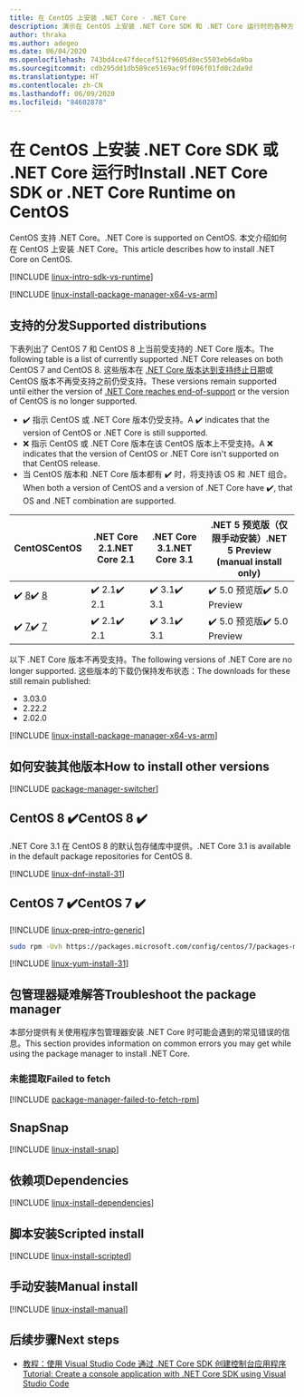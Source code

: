 ```yaml
---
title: 在 CentOS 上安装 .NET Core - .NET Core
description: 演示在 CentOS 上安装 .NET Core SDK 和 .NET Core 运行时的各种方式。
author: thraka
ms.author: adegeo
ms.date: 06/04/2020
ms.openlocfilehash: 743bd4ce47fdecef512f9605d8ec5503eb6da9ba
ms.sourcegitcommit: cdb295dd1db589ce5169ac9ff096f01fd0c2da9d
ms.translationtype: HT
ms.contentlocale: zh-CN
ms.lasthandoff: 06/09/2020
ms.locfileid: "84602878"
---
```

# <a name="install-net-core-sdk-or-net-core-runtime-on-centos"></a><span data-ttu-id="30c9a-103">在 CentOS 上安装 .NET Core SDK 或 .NET Core 运行时</span><span class="sxs-lookup"><span data-stu-id="30c9a-103">Install .NET Core SDK or .NET Core Runtime on CentOS</span></span>

<span data-ttu-id="30c9a-104">CentOS 支持 .NET Core。</span><span class="sxs-lookup"><span data-stu-id="30c9a-104">.NET Core is supported on CentOS.</span></span> <span data-ttu-id="30c9a-105">本文介绍如何在 CentOS 上安装 .NET Core。</span><span class="sxs-lookup"><span data-stu-id="30c9a-105">This article describes how to install .NET Core on CentOS.</span></span>

[!INCLUDE [linux-intro-sdk-vs-runtime](includes/linux-intro-sdk-vs-runtime.md)]

[!INCLUDE [linux-install-package-manager-x64-vs-arm](includes/linux-install-package-manager-x64-vs-arm.md)]

## <a name="supported-distributions"></a><span data-ttu-id="30c9a-106">支持的分发</span><span class="sxs-lookup"><span data-stu-id="30c9a-106">Supported distributions</span></span>

<span data-ttu-id="30c9a-107">下表列出了 CentOS 7 和 CentOS 8 上当前受支持的 .NET Core 版本。</span><span class="sxs-lookup"><span data-stu-id="30c9a-107">The following table is a list of currently supported .NET Core releases on both CentOS 7 and CentOS 8.</span></span> <span data-ttu-id="30c9a-108">这些版本在 [.NET Core 版本达到支持终止日期](https://dotnet.microsoft.com/platform/support/policy/dotnet-core)或 CentOS 版本不再受支持之前仍受支持。</span><span class="sxs-lookup"><span data-stu-id="30c9a-108">These versions remain supported until either the version of [.NET Core reaches end-of-support](https://dotnet.microsoft.com/platform/support/policy/dotnet-core) or the version of CentOS is no longer supported.</span></span>

- <span data-ttu-id="30c9a-109">✔️ 指示 CentOS 或 .NET Core 版本仍受支持。</span><span class="sxs-lookup"><span data-stu-id="30c9a-109">A ✔️ indicates that the version of CentOS or .NET Core is still supported.</span></span>
- <span data-ttu-id="30c9a-110">❌ 指示 CentOS 或 .NET Core 版本在该 CentOS 版本上不受支持。</span><span class="sxs-lookup"><span data-stu-id="30c9a-110">A ❌ indicates that the version of CentOS or .NET Core isn't supported on that CentOS release.</span></span>
- <span data-ttu-id="30c9a-111">当 CentOS 版本和 .NET Core 版本都有 ✔️ 时，将支持该 OS 和 .NET 组合。</span><span class="sxs-lookup"><span data-stu-id="30c9a-111">When both a version of CentOS and a version of .NET Core have ✔️, that OS and .NET combination are supported.</span></span>

| <span data-ttu-id="30c9a-112">CentOS</span><span class="sxs-lookup"><span data-stu-id="30c9a-112">CentOS</span></span>                   | <span data-ttu-id="30c9a-113">.NET Core 2.1</span><span class="sxs-lookup"><span data-stu-id="30c9a-113">.NET Core 2.1</span></span> | <span data-ttu-id="30c9a-114">.NET Core 3.1</span><span class="sxs-lookup"><span data-stu-id="30c9a-114">.NET Core 3.1</span></span> | <span data-ttu-id="30c9a-115">.NET 5 预览版（仅限手动安装）</span><span class="sxs-lookup"><span data-stu-id="30c9a-115">.NET 5 Preview (manual install only)</span></span> |
|--------------------------|---------------|---------------|----------------|
| <span data-ttu-id="30c9a-116">✔️ [8](#centos-8-)</span><span class="sxs-lookup"><span data-stu-id="30c9a-116">✔️ [8](#centos-8-)</span></span> | <span data-ttu-id="30c9a-117">✔️ 2.1</span><span class="sxs-lookup"><span data-stu-id="30c9a-117">✔️ 2.1</span></span>        | <span data-ttu-id="30c9a-118">✔️ 3.1</span><span class="sxs-lookup"><span data-stu-id="30c9a-118">✔️ 3.1</span></span>        | <span data-ttu-id="30c9a-119">✔️ 5.0 预览版</span><span class="sxs-lookup"><span data-stu-id="30c9a-119">✔️ 5.0 Preview</span></span> |
| <span data-ttu-id="30c9a-120">✔️ [7](#centos-7-)</span><span class="sxs-lookup"><span data-stu-id="30c9a-120">✔️ [7](#centos-7-)</span></span> | <span data-ttu-id="30c9a-121">✔️ 2.1</span><span class="sxs-lookup"><span data-stu-id="30c9a-121">✔️ 2.1</span></span>        | <span data-ttu-id="30c9a-122">✔️ 3.1</span><span class="sxs-lookup"><span data-stu-id="30c9a-122">✔️ 3.1</span></span>        | <span data-ttu-id="30c9a-123">✔️ 5.0 预览版</span><span class="sxs-lookup"><span data-stu-id="30c9a-123">✔️ 5.0 Preview</span></span> |

<span data-ttu-id="30c9a-124">以下 .NET Core 版本不再受支持。</span><span class="sxs-lookup"><span data-stu-id="30c9a-124">The following versions of .NET Core are no longer supported.</span></span> <span data-ttu-id="30c9a-125">这些版本的下载仍保持发布状态：</span><span class="sxs-lookup"><span data-stu-id="30c9a-125">The downloads for these still remain published:</span></span>

- <span data-ttu-id="30c9a-126">3.0</span><span class="sxs-lookup"><span data-stu-id="30c9a-126">3.0</span></span>
- <span data-ttu-id="30c9a-127">2.2</span><span class="sxs-lookup"><span data-stu-id="30c9a-127">2.2</span></span>
- <span data-ttu-id="30c9a-128">2.0</span><span class="sxs-lookup"><span data-stu-id="30c9a-128">2.0</span></span>

[!INCLUDE [linux-install-package-manager-x64-vs-arm](includes/linux-install-package-manager-x64-vs-arm.md)]

## <a name="how-to-install-other-versions"></a><span data-ttu-id="30c9a-129">如何安装其他版本</span><span class="sxs-lookup"><span data-stu-id="30c9a-129">How to install other versions</span></span>

[!INCLUDE [package-manager-switcher](./includes/package-manager-heading-hack-pkgname.md)]

## <a name="centos-8-"></a><span data-ttu-id="30c9a-130">CentOS 8 ✔️</span><span class="sxs-lookup"><span data-stu-id="30c9a-130">CentOS 8 ✔️</span></span>

<span data-ttu-id="30c9a-131">.NET Core 3.1 在 CentOS 8 的默认包存储库中提供。</span><span class="sxs-lookup"><span data-stu-id="30c9a-131">.NET Core 3.1 is available in the default package repositories for CentOS 8.</span></span>

[!INCLUDE [linux-dnf-install-31](includes/linux-install-31-dnf.md)]

## <a name="centos-7-"></a><span data-ttu-id="30c9a-132">CentOS 7 ✔️</span><span class="sxs-lookup"><span data-stu-id="30c9a-132">CentOS 7 ✔️</span></span>

[!INCLUDE [linux-prep-intro-generic](includes/linux-prep-intro-generic.md)]

```bash
sudo rpm -Uvh https://packages.microsoft.com/config/centos/7/packages-microsoft-prod.rpm
```

[!INCLUDE [linux-yum-install-31](includes/linux-install-31-yum.md)]

## <a name="troubleshoot-the-package-manager"></a><span data-ttu-id="30c9a-133">包管理器疑难解答</span><span class="sxs-lookup"><span data-stu-id="30c9a-133">Troubleshoot the package manager</span></span>

<span data-ttu-id="30c9a-134">本部分提供有关使用程序包管理器安装 .NET Core 时可能会遇到的常见错误的信息。</span><span class="sxs-lookup"><span data-stu-id="30c9a-134">This section provides information on common errors you may get while using the package manager to install .NET Core.</span></span>

### <a name="failed-to-fetch"></a><span data-ttu-id="30c9a-135">未能提取</span><span class="sxs-lookup"><span data-stu-id="30c9a-135">Failed to fetch</span></span>

[!INCLUDE [package-manager-failed-to-fetch-rpm](includes/package-manager-failed-to-fetch-rpm.md)]

## <a name="snap"></a><span data-ttu-id="30c9a-136">Snap</span><span class="sxs-lookup"><span data-stu-id="30c9a-136">Snap</span></span>

[!INCLUDE [linux-install-snap](includes/linux-install-snap.md)]

## <a name="dependencies"></a><span data-ttu-id="30c9a-137">依赖项</span><span class="sxs-lookup"><span data-stu-id="30c9a-137">Dependencies</span></span>

[!INCLUDE [linux-install-dependencies](includes/linux-install-dependencies.md)]

## <a name="scripted-install"></a><span data-ttu-id="30c9a-138">脚本安装</span><span class="sxs-lookup"><span data-stu-id="30c9a-138">Scripted install</span></span>

[!INCLUDE [linux-install-scripted](includes/linux-install-scripted.md)]

## <a name="manual-install"></a><span data-ttu-id="30c9a-139">手动安装</span><span class="sxs-lookup"><span data-stu-id="30c9a-139">Manual install</span></span>

[!INCLUDE [linux-install-manual](includes/linux-install-manual.md)]

## <a name="next-steps"></a><span data-ttu-id="30c9a-140">后续步骤</span><span class="sxs-lookup"><span data-stu-id="30c9a-140">Next steps</span></span>

- [<span data-ttu-id="30c9a-141">教程：使用 Visual Studio Code 通过 .NET Core SDK 创建控制台应用程序</span><span class="sxs-lookup"><span data-stu-id="30c9a-141">Tutorial: Create a console application with .NET Core SDK using Visual Studio Code</span></span>](../tutorials/with-visual-studio-code.md)
